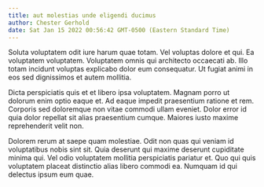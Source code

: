 ```yaml
---
title: aut molestias unde eligendi ducimus
author: Chester Gerhold
date: Sat Jan 15 2022 00:56:42 GMT-0500 (Eastern Standard Time)
---
```

Soluta voluptatem odit iure harum quae totam. Vel voluptas dolore et qui. Ea voluptatem voluptatem. Voluptatem omnis qui architecto occaecati ab. Illo totam incidunt voluptas explicabo dolor eum consequatur. Ut fugiat animi in eos sed dignissimos et autem mollitia.

 Dicta perspiciatis quis et et libero ipsa voluptatem. Magnam porro ut dolorum enim optio eaque et. Ad eaque impedit praesentium ratione et rem. Corporis sed doloremque non vitae commodi ullam eveniet. Dolor error id quia dolor repellat sit alias praesentium cumque. Maiores iusto maxime reprehenderit velit non.

 Dolorem rerum at saepe quam molestiae. Odit non quas qui veniam id voluptatibus nobis sint sit. Quia deserunt qui maxime deserunt cupiditate minima qui. Vel odio voluptatem mollitia perspiciatis pariatur et. Quo qui quis voluptatem placeat distinctio alias libero commodi ea. Numquam id qui delectus ipsum eum quae.